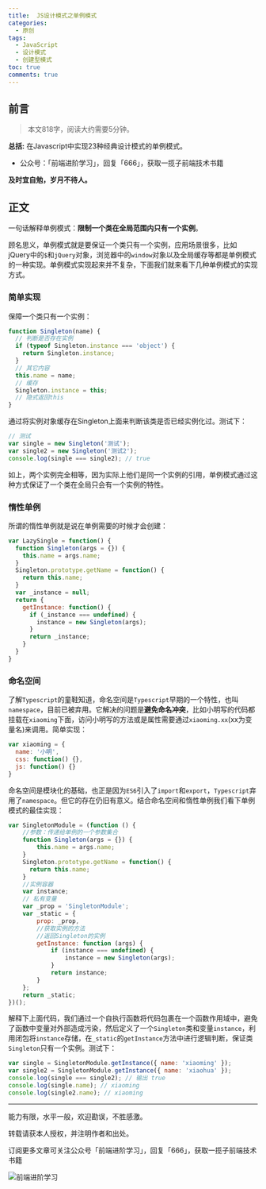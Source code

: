 ```yaml
---
title:  JS设计模式之单例模式
categories:
  - 原创
tags:
  - JavaScript
  - 设计模式
  - 创建型模式
toc: true
comments: true
---
```


## 前言

> 本文818字，阅读大约需要5分钟。

**总括:** 在Javascript中实现23种经典设计模式的单例模式。

- 公众号：「前端进阶学习」，回复「666」，获取一揽子前端技术书籍

**及时宜自勉，岁月不待人。**

<!-- more -->

## 正文

一句话解释单例模式：**限制一个类在全局范围内只有一个实例**。

顾名思义，单例模式就是要保证一个类只有一个实例，应用场景很多，比如jQuery中的`$`和`jQuery`对象，浏览器中的`window`对象以及全局缓存等都是单例模式的一种实现。单例模式实现起来并不复杂，下面我们就来看下几种单例模式的实现方式。

###  简单实现

保障一个类只有一个实例：

```js
function Singleton(name) {
  // 判断是否存在实例
  if (typeof Singleton.instance === 'object') {
    return Singleton.instance;
  }
  // 其它内容
  this.name = name;
  // 缓存
  Singleton.instance = this;
  // 隐式返回this
}

```

通过将实例对象缓存在Singleton上面来判断该类是否已经实例化过。测试下：

```js
// 测试
var single = new Singleton('测试');
var single2 = new Singleton('测试2');
console.log(single === single2); // true
```

如上，两个实例完全相等，因为实际上他们是同一个实例的引用，单例模式通过这种方式保证了一个类在全局只会有一个实例的特性。

### 惰性单例

所谓的惰性单例就是说在单例需要的时候才会创建：

```js
var LazySingle = function() {
  function Singleton(args = {}) {
    this.name = args.name;
  }
  Singleton.prototype.getName = function() {
    return this.name;
  }
  var _instance = null;
  return {
    getInstance: function() {
      if (_instance === undefined) {
        instance = new Singleton(args);
      }
      return _instance;
    }
  }
}
```


### 命名空间

了解`Typescript`的童鞋知道，命名空间是`Typescript`早期的一个特性，也叫`namespace`，目前已被弃用。它解决的问题是**避免命名冲突**，比如小明写的代码都挂载在`xiaoming`下面，访问小明写的方法或是属性需要通过`xiaoming.xx`(xx为变量名)来调用。简单实现：

```js
var xiaoming = {
  name: '小明',
  css: function() {},
  js: function() {}
}
```

命名空间是模块化的基础，也正是因为`ES6`引入了`import`和`export`，`Typescript`弃用了`namespace`。但它的存在仍旧有意义。结合命名空间和惰性单例我们看下单例模式的最佳实现：

```js
var SingletonModule = (function () {
    //参数：传递给单例的一个参数集合
    function Singleton(args = {}) {
        this.name = args.name;
    }
    Singleton.prototype.getName = function() {
      return this.name;
    }
    //实例容器
    var instance;
    // 私有变量
    var _prop = 'SingletonModule';
    var _static = {
        prop: _prop,
        //获取实例的方法
        //返回Singleton的实例
        getInstance: function (args) {
            if (instance === undefined) {
                instance = new Singleton(args);
            }
            return instance;
        }
    };
    return _static;
})();
```

解释下上面代码，我们通过一个自执行函数将代码包裹在一个函数作用域中，避免了函数中变量对外部造成污染，然后定义了一个`Singleton`类和变量`instance`，利用闭包将`instance`存储，在`_static`的`getInstance`方法中进行逻辑判断，保证类`Singleton`只有一个实例。测试下：

```js
var single = SingletonModule.getInstance({ name: 'xiaoming' });
var single2 = SingletonModule.getInstance({ name: 'xiaohua' });
console.log(single === single2); // 输出 true
console.log(single.name); // xiaoming
console.log(single2.name); // xiaoming
```

---

能力有限，水平一般，欢迎勘误，不胜感激。

转载请获本人授权，并注明作者和出处。

订阅更多文章可关注公众号「前端进阶学习」，回复「666」，获取一揽子前端技术书籍

![前端进阶学习](https://image.damonare.cn/qianduanjinjie.png)